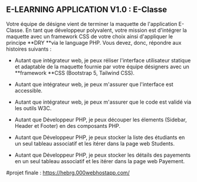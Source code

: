 ## E-LEARNING APPLICATION V1.0 : E-Classe
Votre équipe de désigne vient de terminer la maquette de l'application E-Classe. En tant que développeur polyvalent, votre mission est d'intégrer la maquette avec un framework CSS de votre choix ainsi d'appliquer le principe **DRY **via le language PHP. Vous devez, donc, répondre aux histoires suivants :


- Autant que intégrateur web, je peux réliser l'interface utilisateur statique et adaptable de la maquette fournie par votre équipe désigners avec un **framework **CSS (Bootstrap 5, Tailwind CSS).

- Autant que intégrateur web, je peux m'assurer que l'interface est accessible.

- Autant que intégrateur web, je peux m'assurer que le code est validé via les outils W3C.

- Autant que Développeur PHP, je peux découper les élements (Sidebar, Header et Footer) en des composants PHP.

- Autant que Développeur PHP, je peux stocker la liste des étudiants en un seul tableau associatif et les itérer dans la page web Students.

- Autant que Développeur PHP, je peux stocker les détails des payements en un seul tableau associatif et les itérer dans la page web Payement.

#projet finale : https://hebrg.000webhostapp.com/
